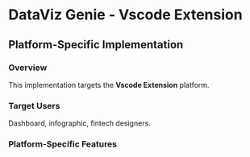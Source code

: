 # DataViz Genie - Vscode Extension

## Platform-Specific Implementation

### Overview
This implementation targets the **Vscode Extension** platform.

### Target Users
Dashboard, infographic, fintech designers.

### Platform-Specific Features
